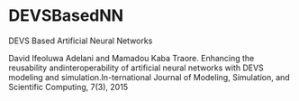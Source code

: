 # DEVSBasedNN
DEVS Based Artificial Neural Networks

David Ifeoluwa Adelani and Mamadou Kaba Traore.  Enhancing the reusability andinteroperability of artificial neural networks with DEVS modeling and simulation.In-ternational Journal of Modeling, Simulation, and Scientific Computing, 7(3), 2015
